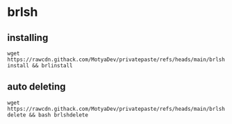# brlsh

## installing
`wget https://rawcdn.githack.com/MotyaDev/privatepaste/refs/heads/main/brlshinstall && brlinstall`

## auto deleting
`wget https://rawcdn.githack.com/MotyaDev/privatepaste/refs/heads/main/brlshdelete && bash brlshdelete`
